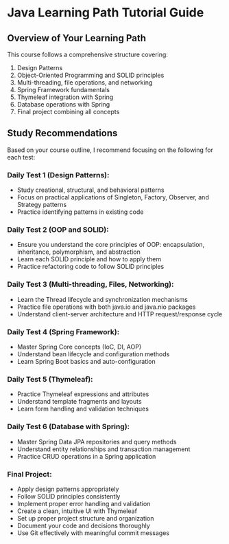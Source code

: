 # Java Learning Path Tutorial Guide

## Overview of Your Learning Path

This course follows a comprehensive structure covering:
1. Design Patterns
2. Object-Oriented Programming and SOLID principles
3. Multi-threading, file operations, and networking
4. Spring Framework fundamentals
5. Thymeleaf integration with Spring
6. Database operations with Spring
7. Final project combining all concepts

## Study Recommendations

Based on your course outline, I recommend focusing on the following for each test:

### Daily Test 1 (Design Patterns):
- Study creational, structural, and behavioral patterns
- Focus on practical applications of Singleton, Factory, Observer, and Strategy patterns
- Practice identifying patterns in existing code

### Daily Test 2 (OOP and SOLID):
- Ensure you understand the core principles of OOP: encapsulation, inheritance, polymorphism, and abstraction
- Learn each SOLID principle and how to apply them
- Practice refactoring code to follow SOLID principles

### Daily Test 3 (Multi-threading, Files, Networking):
- Learn the Thread lifecycle and synchronization mechanisms
- Practice file operations with both java.io and java.nio packages
- Understand client-server architecture and HTTP request/response cycle

### Daily Test 4 (Spring Framework):
- Master Spring Core concepts (IoC, DI, AOP)
- Understand bean lifecycle and configuration methods
- Learn Spring Boot basics and auto-configuration

### Daily Test 5 (Thymeleaf):
- Practice Thymeleaf expressions and attributes
- Understand template fragments and layouts
- Learn form handling and validation techniques

### Daily Test 6 (Database with Spring):
- Master Spring Data JPA repositories and query methods
- Understand entity relationships and transaction management
- Practice CRUD operations in a Spring application

### Final Project:
- Apply design patterns appropriately
- Follow SOLID principles consistently
- Implement proper error handling and validation
- Create a clean, intuitive UI with Thymeleaf
- Set up proper project structure and organization
- Document your code and decisions thoroughly
- Use Git effectively with meaningful commit messages
